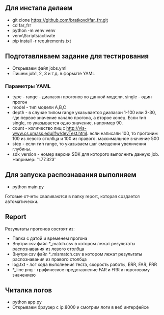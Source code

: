 ## Для инстала делаем
* git clone https://github.com/bratkovd/far_frr.git
* cd far_frr
* python -m venv venv
* venv\Scripts\activate
* pip install -r requirements.txt

## Подготавливаем задание для тестирования
* Открываем файл jobs.yml
* Пишем job1, 2, 3 и т.д. в формате YAML

### Параметры YAML
* type - range - диапазон прогонов по данной модели, single - один прогон
* model - тип модели A,B,C
* depth - в случае типом range указывается диапазон 1-100 или 3-30, где первое значение начало прогона, а второе конец. Если тип single, то указывается одно значение, например 90.
* count - количество лиц с http://vis-www.cs.umass.edu/lfw/devTest.html. если написали 100, то прогоним 100 из левого столбца и 100 из правого. максимальное значение 500
* step - если тип range, то указываем шаг смещения увеличения глубины.
* sdk_version - номер версии SDK для которого выполнить данную job. Например: '1.77.323'

## Для запуска распознавания выполняем
* python main.py

Готовые отчеты сваливаются в папку report, которая создается автоматически.

## Report

Результаты прогонов состоят из:
* Папка с датой и временем прогона
* Внутри csv файл *_match.csv в котором лежат результаты распознавания из левого столбца
* Внутри csv файл *_mismatch.csv в котором лежат результаты распознавания из правого столбца
* log.txt - лог хода выполнения теста, скорость работы, ERR, FAR, FRR
* *_line.png - графическое представление FAR и FRR к пороговому значениею

## Читалка логов
* python app.py
* Открываем браузер с ip:8000 и смотрим логи в веб интерфейсе
